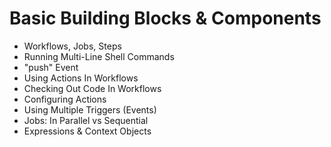 # Basic Building Blocks & Components

- Workflows, Jobs, Steps
- Running Multi-Line Shell Commands
- "push" Event
- Using Actions In Workflows
- Checking Out Code In Workflows
- Configuring Actions
- Using Multiple Triggers (Events)
- Jobs: In Parallel vs Sequential
- Expressions & Context Objects


